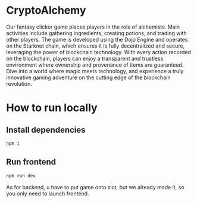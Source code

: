 # CryptoAlchemy

Our fantasy clicker game places players in the role of alchemists. Main activities include gathering ingredients, creating potions, and trading with other players. The game is developed using the Dojo Engine and operates on the Starknet chain, which ensures it is fully decentralized and secure, leveraging the power of blockchain technology. With every action recorded on the blockchain, players can enjoy a transparent and trustless environment where ownership and provenance of items are guaranteed. Dive into a world where magic meets technology, and experience a truly innovative gaming adventure on the cutting edge of the blockchain revolution.

# How to run locally

## Install dependencies
```bash
npm i
```
## Run frontend 
```bash
npm run dev
```

As for backend, u have to put game onto slot, but we already made it, so you only need to launch frontend.
